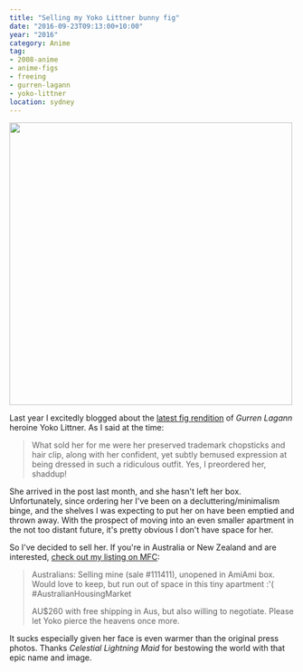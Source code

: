```yaml
---
title: "Selling my Yoko Littner bunny fig"
date: "2016-09-23T09:13:00+10:00"
year: "2016"
category: Anime
tag:
- 2008-anime
- anime-figs
- freeing
- gurren-lagann
- yoko-littner
location: sydney
---
```

<p><img src="https://rubenerd.com/files/2016/lightningmaid1471266850.jpg" alt="" srcset="https://rubenerd.com/files/2016/lightningmaid1471266850.jpg 1x, https://rubenerd.com/files/2016/lightningmaid1471266850@2x.jpg 2x" style="width:500px; height:px" /></p>

Last year I excitedly blogged about the [latest fig rendition] of *Gurren Lagann* heroine Yoko Littner. As I said at the time:

> What sold her for me were her preserved trademark chopsticks and hair clip, along with her confident, yet subtly bemused expression at being dressed in such a ridiculous outfit. Yes, I preordered her, shaddup!

She arrived in the post last month, and she hasn't left her box. Unfortunately, since ordering her I've been on a decluttering/minimalism binge, and the shelves I was expecting to put her on have been emptied and thrown away. With the prospect of moving into an even smaller apartment in the not too distant future, it's pretty obvious I don't have space for her. 

So I've decided to sell her. If you're in Australia or New Zealand and are interested, [check out my listing on MFC]:

> Australians: Selling mine (sale #111411), unopened in AmiAmi box. Would love to keep, but run out of space in this tiny apartment :'( #AustralianHousingMarket
> 
> AU$260 with free shipping in Aus, but also willing to negotiate. Please let Yoko pierce the heavens once more.

It sucks especially given her face is even warmer than the original press photos. Thanks *Celestial Lightning Maid* for bestowing the world with that epic name and image.

[latest fig rendition]: https://rubenerd.com/gurren-lagann-yoko-bunny-version/
[check out my listing on MFC]: http://myfigurecollection.net/sale/111411
[Celestial Lightning Maid]: http://myfigurecollection.net/picture/1600334

